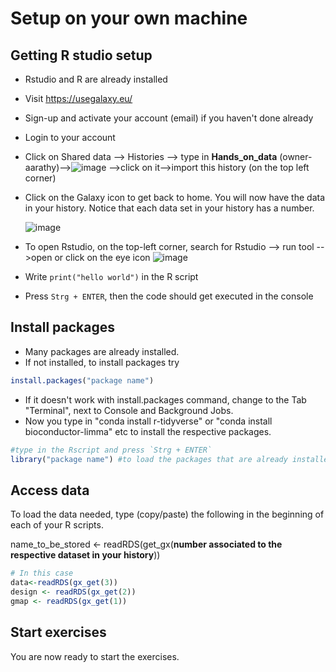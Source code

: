 # Setup on your own machine

## Getting R studio setup
* Rstudio and R are already installed
* Visit https://usegalaxy.eu/
* Sign-up and activate your account (email) if you haven't done already
* Login to your account
* Click on Shared data --> Histories --> type in  **Hands_on_data** (owner-aarathy)-->![image](https://github.com/csbg/Hands-on-Biomedical-Data/assets/96147982/32dac7c2-904d-494e-97ea-454aee0f80bf)
-->click on it-->import this history (on the top left corner)
* Click on the Galaxy icon to get back to home. You will now have the data in your history. Notice that each data set in your history has a number.

  ![image](https://github.com/csbg/Hands-on-Biomedical-Data/assets/96147982/ce98f67a-7a33-4401-9103-6d6dcb4d0f63)


* To open Rstudio, on the top-left corner, search for Rstudio
--> run tool -->open or click on the eye icon
  ![image](https://github.com/csbg/Hands-on-Biomedical-Data/assets/96147982/e5fc5127-2597-4522-9d57-77f2dadca9dc)

* Write `print("hello world")` in the R script
* Press `Strg + ENTER`, then the code should get executed in the console


## Install packages
* Many packages are already installed. 
* If not installed, to install packages try
```R
install.packages("package name")
```
* If it doesn't work with install.packages command, change to the Tab "Terminal", next to Console and Background Jobs.
* Now you type in "conda install r-tidyverse" or "conda install bioconductor-limma" etc to install the respective packages.
```R
#type in the Rscript and press `Strg + ENTER`
library("package name") #to load the packages that are already installed
```
## Access data
To load the data needed, type (copy/paste) the following in the beginning of each of your R scripts.

name_to_be_stored <- readRDS(get_gx(**number associated to the respective dataset in your history**))
```R
# In this case
data<-readRDS(gx_get(3))
design <- readRDS(gx_get(2))
gmap <- readRDS(gx_get(1))
```

## Start exercises
You are now ready to start the exercises.
